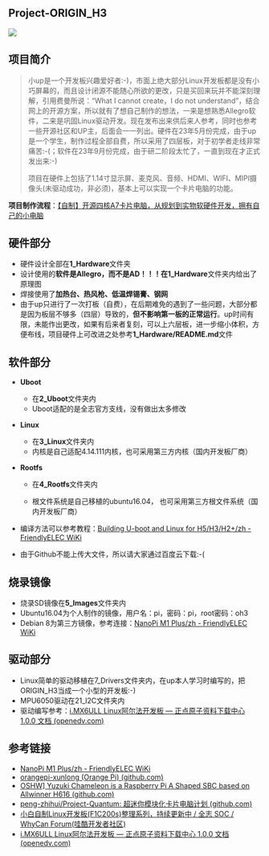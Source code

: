 ## Project-ORIGIN_H3
![](6_Docs/Image1.jpg)

## 项目简介
> 小up是一个开发板兴趣爱好者:-)，市面上绝大部分Linux开发板都是没有小巧屏幕的，而且设计闭源不能随心所欲的更改，只是买回来玩并不能深刻理解，引用费曼所说：“What I cannot create，I do not understand”，结合网上的开源方案，所以就有了想自己制作的想法，一来是想熟悉Allegro软件，二来是巩固Linux驱动开发。现在发布出来供后来人参考，同时也参考一些开源社区和UP主，后面会一一列出。硬件在23年5月份完成，由于up是一个学生，制作过程全部自费，所以采用了四层板，对于初学者走线非常痛苦:-(；软件在23年9月份完成，由于研二阶段太忙了，一直到现在才正式发出来:-)
>
> 项目在硬件上包括了1.14寸显示屏、麦克风、音频、HDMI、WIFI、MIPI摄像头(未驱动成功，非必须)，基本上可以实现一个卡片电脑的功能。

**项目制作流程**：[【自制】开源四核A7卡片电脑，从规划到实物软硬件开发，拥有自己的小电脑](https://www.bilibili.com/video/BV1XW421P7bK/?share_source=copy_web&vd_source=7833e202419e0abc2ac3d27a5c3fbd21)

## 硬件部分

* 硬件设计全部在**1_Hardware**文件夹
* 设计使用的**软件是Allegro，而不是AD！！！**在**1_Hardware**文件夹内给出了原理图
* 焊接使用了**加热台、热风枪、低温焊锡膏、钢网**
* 由于up只进行了一次打板（自费），在后期难免的遇到了一些问题，大部分都是因为板层不够多（四层）导致的，**但不影响第一板的正常运行**。up时间有限，未能作出更改，如果有后来者复刻，可以上六层板，进一步缩小体积，方便布线，项目硬件上可改进之处参考**1_Hardware/README.md**文件
## 软件部分

* **Uboot**
	
	* 在**2_Uboot**文件夹内
	* Uboot适配的是全志官方支线，没有做出太多修改
* **Linux**
	* 在**3_Linux**文件夹内
	* 内核是自己适配4.14.111内核，也可采用第三方内核（国内开发板厂商）
* **Rootfs** 
	* 在**4_Rootfs**文件夹内
	
	* 根文件系统是自己移植的ubuntu16.04， 也可采用第三方根文件系统（国内开发板厂商）
* 编译方法可以参考教程：[Building U-boot and Linux for H5/H3/H2+/zh - FriendlyELEC WiKi](https://wiki.friendlyelec.com/wiki/index.php/Building_U-boot_and_Linux_for_H5/H3/H2+/zh)
* 由于Github不能上传大文件，所以请大家通过百度云下载:-(

## 烧录镜像
* 烧录SD镜像在**5_Images**文件夹内
* Ubuntu16.04为个人制作的镜像，用户名：pi，密码：pi，root密码：oh3
* Debian 8为第三方镜像，参考连接：[NanoPi M1 Plus/zh - FriendlyELEC WiKi](https://wiki.friendlyelec.com/wiki/index.php/NanoPi_M1_Plus/zh#Linux-3.4.E5.92.8CLinux-4.14.E7.B3.BB.E7.BB.9F.E5.9B.BA.E4.BB.B6.E5.B7.AE.E5.BC.82)
## 驱动部分

* Linux简单的驱动移植在7_Drivers文件夹内，在up本人学习时编写的，把ORIGIN_H3当成一个小型的开发板:-)
* MPU6050驱动在21_I2C文件夹内
* 驱动编写参考：[i.MX6ULL Linux阿尔法开发板 — 正点原子资料下载中心 1.0.0 文档 (openedv.com)](http://www.openedv.com/docs/boards/arm-linux/zdyz-i.mx6ull.html)

## 参考链接

* [NanoPi M1 Plus/zh - FriendlyELEC WiKi](https://wiki.friendlyelec.com/wiki/index.php/NanoPi_M1_Plus/zh#Linux-3.4.E5.92.8CLinux-4.14.E7.B3.BB.E7.BB.9F.E5.9B.BA.E4.BB.B6.E5.B7.AE.E5.BC.82)
* [orangepi-xunlong (Orange Pi) (github.com)](https://github.com/orangepi-xunlong)
*  [OSHW\] Yuzuki Chameleon is a Raspberry Pi A Shaped SBC based on Allwinner H616 (github.com)](https://github.com/YuzukiHD/YuzukiChameleon)
* [peng-zhihui/Project-Quantum: 超迷你模块化卡片电脑计划 (github.com)](https://github.com/peng-zhihui/Project-Quantum)
* [小白自制Linux开发板(F1C200s)整理系列，持续更新中 / 全志 SOC / WhyCan Forum(哇酷开发者社区)](https://whycan.com/t_7275.html)
* [i.MX6ULL Linux阿尔法开发板 — 正点原子资料下载中心 1.0.0 文档 (openedv.com)](http://www.openedv.com/docs/boards/arm-linux/zdyz-i.mx6ull.html)

